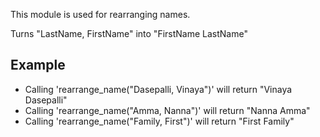 This module is used for rearranging names.


Turns "LastName, FirstName" into "FirstName LastName"

## Example

* Calling 'rearrange_name("Dasepalli, Vinaya")' will return "Vinaya Dasepalli"
* Calling 'rearrange_name("Amma, Nanna")' will return "Nanna Amma"
* Calling 'rearrange_name("Family, First")' will return "First Family"